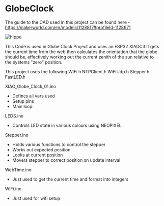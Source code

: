 # GlobeClock

The guide to the CAD used in this project can be found here - https://makerworld.com/en/models/1128817#profileId-1128671

![hippo](https://makerworld.bblmw.com/makerworld/model/USb237c9d6ccaea0/design/2025-02-21_d5daae956518f.gif?x-oss-process=image/resize,w_1000/format,webp)

  This Code is used in Globe Clock Project and uses an ESP32 XIAOC3
  It gets the current time from the web then calculates the orientation
  that the globe should be, effectively working out the current zenith of
  the sun relative to the systems "zero" position.

  This project uses the following
    WiFi.h
    NTPClient.h
    WiFiUdp.h
    Stepper.h
    FastLED.h

  XIAO_Globe_Clock_01.ino
  - Defines all vars used
  - Setup pins
  - Main loop

  LEDS.ino 
  - Controls LED state in various colours using NEOPIXEL

  Stepper.ino 
  - Holds various functions to control the stepper
  - Works out expected position
  - Looks at current position
  - Movers stepper to correct position on update interval

  WebTime.ino
  - Just used to get the current time and format into integers

  WiFi.ino
  - Just used for wifi setup
